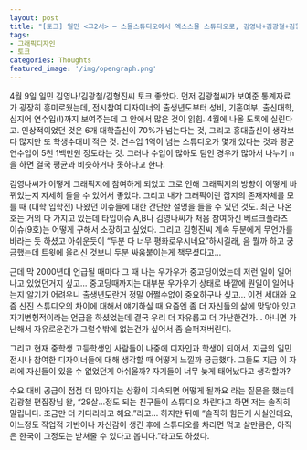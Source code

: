 ```yaml
---
layout: post
title: "[토크] 일민 <그2서> — 스몰스튜디오에서 엑스스몰 스튜디오로, 김영나+김광철+김형진"
tags: 
- 그래픽디자인 
- 토크
categories: Thoughts
featured_image: '/img/opengraph.png'
---
```


4월 9일 일민 김영나/김광철/김형진씨 토크 좋았다. 먼저 김광철씨가 보여준 통계자료가 굉장히 흥미로웠는데, 전시참여 디자이너의 출생년도부터 성비, 기혼여부, 출신대학, 심지어 연수입(!)까지 보여주는데 그 안에서 많은 것이 읽힘. 4월에 나올 도록에 실린다고. 인상적이었던 것은 6개 대학출신이 70%가 넘는다는 것, 그리고 홍대출신이 생각보다 많지만 또 학생수대비 적은 것. 연수입 1억이 넘는 스튜디오가 몇개 있다는 것과 평균 연수입이 5천 1백만원 정도라는 것. 그러나 수입이 많아도 팀인 경우가 많아서 나누기 n을 하면 결국 평균과 비슷하거나 못하다고 한다.

김영나씨가 어떻게 그래픽지에 참여하게 되었고 그로 인해 그래픽지의 방향이 어떻게 바뀌었는지 자세히 들을 수 있어서 좋았다. 그리고 내가 그래픽이란 잡지의 존재자체를 모를 때 (대학 입학전) 나왔던 이슈들에 대한 간단한 설명을 들을 수 있던 것도. 최근 나온 호는 거의 다 가지고 있는데 타입이슈 A,B나 김영나씨가 처음 참여하신 베르크플라츠 이슈(9호)는 어떻게 구해서 소장하고 싶었다. 그리고 김형진씨 계속 두분에게 무언가를 바라는 듯 하셨고 아쉬운듯이 “두분 다 너무 평화로우시네요”하시길래, 음 뭘까 하고 궁금했는데 트윗에 올리신 것보니 두분 싸움붙이는게 책무셨다고…

근데 막 2000년대 언급될 때마다 그 때 나는 우가우가 중고딩이었는데 저런 일이 일어나고 있었던거지 싶고… 중고딩때까지는 대부분 우가우가 상태로 바깥에 뭔일이 일어나는지 알기가 어려우니 출생년도란거 정말 어쩔수없이 중요하구나 싶고… 이전 세대와 요즘 신진 스튜디오의 차이에 대해서 얘기하실 때 요즘엔 좀 더 자신들의 삶에 맞닿아 있고 자기변형적이라는 언급을 하셨었는데 결국 우리 더 자유롭고 더 가난한건가… 아니면 가난해서 자유로운건가 그럴수밖에 없는건가 싶어서 좀 슬퍼져버린다.

그리고 현재 중학생 고등학생인 사람들이 나중에 디자인과 학생이 되어서, 지금의 일민전시나 참여한 디자이너들에 대해 생각할 때 어떻게 느낄까 궁금했다. 그들도 지금 이 자리에 자신들이 있을 수 없었던게 아쉬울까? 자기들이 너무 늦게 태어났다고 생각할까?

수요 대비 공급이 점점 더 많아지는 상황이 지속되면 어떻게 될까요 라는 질문을 했는데 김광철 편집장님 왈, “29살…정도 되는 친구들이 스튜디오 차린다고 하면 저는 솔직히 말립니다. 조금만 더 기다리라고 해요.”라고… 하지만 뒤에 “솔직히 힘든게 사실인데요, 어느정도 작업적 기반이나 자신감이 생긴 후에 스튜디오를 차리면 먹고 살만큼은, 아직은 한국이 그정도는 받쳐줄 수 있다고 봅니다.”라고도 하셨다.

